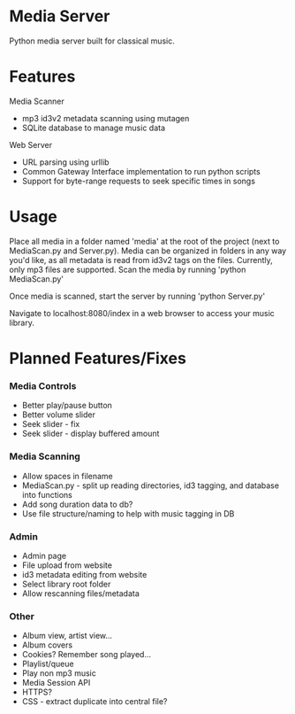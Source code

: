# Media Server

Python media server built for classical music.

# Features

Media Scanner
- mp3 id3v2 metadata scanning using mutagen
- SQLite database to manage music data

Web Server
- URL parsing using urllib
- Common Gateway Interface implementation to run python scripts
- Support for byte-range requests to seek specific times in songs


# Usage

Place all media in a folder named 'media' at the root of the project (next to MediaScan.py and Server.py). Media can be organized in folders in any way you'd like, as all metadata is read from id3v2 tags on the files. Currently, only mp3 files are supported. Scan the media by running 'python MediaScan.py'<br>

Once media is scanned, start the server by running 'python Server.py'<br>

Navigate to localhost:8080/index in a web browser to access your music library.

# Planned Features/Fixes

### Media Controls
- Better play/pause button
- Better volume slider
- Seek slider - fix
- Seek slider - display buffered amount

### Media Scanning
- Allow spaces in filename
- MediaScan.py - split up reading directories, id3 tagging, and database into functions
- Add song duration data to db?
- Use file structure/naming to help with music tagging in DB

### Admin
- Admin page
- File upload from website
- id3 metadata editing from website
- Select library root folder
- Allow rescanning files/metadata

### Other
- Album view, artist view...
- Album covers
- Cookies? Remember song played...
- Playlist/queue
- Play non mp3 music
- Media Session API
- HTTPS?
- CSS - extract duplicate into central file?
